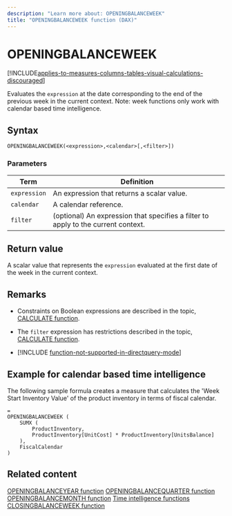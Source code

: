 ```yaml
---
description: "Learn more about: OPENINGBALANCEWEEK"
title: "OPENINGBALANCEWEEK function (DAX)"
---
```

# OPENINGBALANCEWEEK

[!INCLUDE[applies-to-measures-columns-tables-visual-calculations-discouraged](includes/applies-to-measures-columns-tables-visual-calculations-discouraged.md)]

Evaluates the `expression` at the date corresponding to the end of the previous week in the current context.
Note: week functions only work with calendar based time intelligence.

## Syntax

```
OPENINGBALANCEWEEK(<expression>,<calendar>[,<filter>])
```

### Parameters

|Term|Definition|
|--------|--------------|
|`expression`|An expression that returns a scalar value.|
|`calendar`|A calendar reference.|
|`filter`|(optional) An expression that specifies a filter to apply to the current context.|

## Return value

A scalar value that represents the `expression` evaluated at the first date of the week in the current context.

## Remarks

- Constraints on Boolean expressions are described in the topic, [CALCULATE function](calculate-function-dax.md).

- The `filter` expression has restrictions described in the topic, [CALCULATE function](calculate-function-dax.md).

- [!INCLUDE [function-not-supported-in-directquery-mode](includes/function-not-supported-in-directquery-mode.md)]


## Example for calendar based time intelligence

The following sample formula creates a measure that calculates the 'Week Start Inventory Value' of the product inventory in terms of fiscal calendar.

```dax
=
OPENINGBALANCEWEEK (
    SUMX (
        ProductInventory,
        ProductInventory[UnitCost] * ProductInventory[UnitsBalance]
    ),
    FiscalCalendar
)
```

## Related content

[OPENINGBALANCEYEAR function](openingbalanceyear-function-dax.md)
[OPENINGBALANCEQUARTER function](openingbalancequarter-function-dax.md)
[OPENINGBALANCEMONTH function](openingbalancemonth-function-dax.md)
[Time intelligence functions](time-intelligence-functions-dax.md)
[CLOSINGBALANCEWEEK function](closingbalanceweek-function-dax.md)

